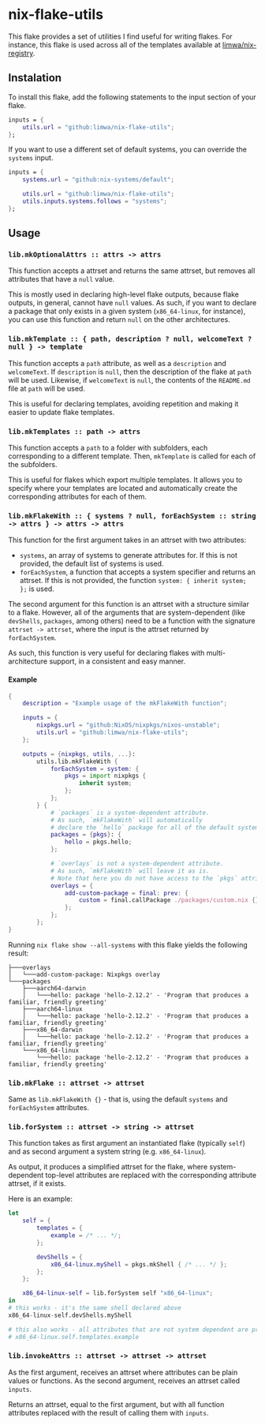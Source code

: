 # nix-flake-utils

This flake provides a set of utilities I find useful for writing flakes.
For instance, this flake is used across all of the templates available at [limwa/nix-registry](https://github.com/limwa/nix-registry).

## Instalation

To install this flake, add the following statements to the input section of your flake.

```nix
inputs = {
    utils.url = "github:limwa/nix-flake-utils";
};
```

If you want to use a different set of default systems, you can override the `systems` input.

```nix
inputs = {
    systems.url = "github:nix-systems/default";

    utils.url = "github:limwa/nix-flake-utils";
    utils.inputs.systems.follows = "systems";
};
```

## Usage

### `lib.mkOptionalAttrs :: attrs -> attrs`

This function accepts a attrset and returns the same attrset, but removes all attributes that have a `null` value.

This is mostly used in declaring high-level flake outputs, because flake outputs, in general, cannot have `null` values.
As such, if you want to declare a package that only exists in a given system (`x86_64-linux`, for instance), you can use this function and return `null` on the other architectures.

### `lib.mkTemplate :: { path, description ? null, welcomeText ? null } -> template`

This function accepts a `path` attribute, as well as a `description` and `welcomeText`. If `description` is `null`, then the description of the flake at `path` will be used. Likewise, if `welcomeText` is `null`, the contents of the `README.md` file at `path` will be used.

This is useful for declaring templates, avoiding repetition and making it easier to update flake templates.

### `lib.mkTemplates :: path -> attrs`

This function accepts a `path` to a folder with subfolders, each corresponding to a different template. Then, `mkTemplate` is called for each of the subfolders.

This is useful for flakes which export multiple templates. It allows you to specify where your templates are located and automatically create the corresponding attributes for each of them.

### `lib.mkFlakeWith :: { systems ? null, forEachSystem :: string -> attrs } -> attrs -> attrs`

This function for the first argument takes in an attrset with two attributes:

- `systems`, an array of systems to generate attributes for. If this is not provided, the default list of systems is used.
- `forEachSystem`, a function that accepts a system specifier and returns an attrset. If this is not provided, the function `system: { inherit system; };` is used.

The second argument for this function is an attrset with a structure similar to a flake. However, all of the arguments that are system-dependent (like `devShells`, `packages`, among others) need to be a function with the signature `attrset -> attrset`, where the input is the attrset returned by `forEachSystem`.

As such, this function is very useful for declaring flakes with multi-architecture support, in a consistent and easy manner.

#### Example

```nix
{
    description = "Example usage of the mkFlakeWith function";

    inputs = {
        nixpkgs.url = "github:NixOS/nixpkgs/nixos-unstable";
        utils.url = "github:limwa/nix-flake-utils";
    };

    outputs = {nixpkgs, utils, ...}:
        utils.lib.mkFlakeWith {
            forEachSystem = system: {
                pkgs = import nixpkgs {
                    inherit system;
                };
            };
        } {
            # `packages` is a system-dependent attribute.
            # As such, `mkFlakeWith` will automatically
            # declare the `hello` package for all of the default systems.
            packages = {pkgs}: {
                hello = pkgs.hello;
            };

            # `overlays` is not a system-dependent attribute.
            # As such, `mkFlakeWith` will leave it as is.
            # Note that here you do not have access to the `pkgs` attribute.
            overlays = {
                add-custom-package = final: prev: {
                    custom = final.callPackage ./packages/custom.nix {};
                };
            };
        };
}
```

Running `nix flake show --all-systems` with this flake yields the following result:

```
├───overlays
│   └───add-custom-package: Nixpkgs overlay
└───packages
    ├───aarch64-darwin
    │   └───hello: package 'hello-2.12.2' - 'Program that produces a familiar, friendly greeting'
    ├───aarch64-linux
    │   └───hello: package 'hello-2.12.2' - 'Program that produces a familiar, friendly greeting'
    ├───x86_64-darwin
    │   └───hello: package 'hello-2.12.2' - 'Program that produces a familiar, friendly greeting'
    └───x86_64-linux
        └───hello: package 'hello-2.12.2' - 'Program that produces a familiar, friendly greeting'
```

### `lib.mkFlake :: attrset -> attrset`

Same as `lib.mkFlakeWith {}` - that is, using the default `systems` and `forEachSystem` attributes.

### `lib.forSystem :: attrset -> string -> attrset`

This function takes as first argument an instantiated flake (typically `self`) and as second argument a system string (e.g. `x86_64-linux`).

As output, it produces a simplified attrset for the flake, where system-dependent top-level attributes are replaced with the corresponding attribute attrset, if it exists.

Here is an example:

```nix
let 
    self = {
        templates = {
            example = /* ... */;
        };

        devShells = {
            x86_64-linux.myShell = pkgs.mkShell { /* ... */ };
        };
    };

    x86_64-linux-self = lib.forSystem self "x86_64-linux";
in
# this works - it's the same shell declared above
x86_64-linux-self.devShells.myShell

# this also works - all attributes that are not system dependent are preserved
# x86_64-linux.self.templates.example
```

### `lib.invokeAttrs :: attrset -> attrset -> attrset`

As the first argument, receives an attrset where attributes can be plain values or functions. As the second argument, receives an attrset called `inputs`.

Returns an attrset, equal to the first argument, but with all function attributes replaced with the result of calling them with `inputs`.
